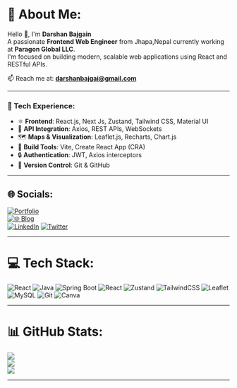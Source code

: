# 💫 About Me:
Hello 👋, I'm **Darshan Bajgain**  
A passionate **Frontend Web Engineer** from Jhapa,Nepal currently working at **Paragon Global LLC**.  
I'm focused on building modern, scalable web applications using React and RESTful APIs.


📫 Reach me at: **darshanbajgai@gmail.com**

---

### 🚀 Tech Experience:
- ⚛️ **Frontend**: React.js, Next Js, Zustand, Tailwind CSS, Material UI  
- 🔗 **API Integration**: Axios, REST APIs, WebSockets  
- 🗺 **Maps & Visualization**: Leaflet.js, Recharts, Chart.js  
- 🚀 **Build Tools**: Vite, Create React App (CRA)  
- 🔒 **Authentication**: JWT, Axios interceptors  
- 🧰 **Version Control**: Git & GitHub  

---

## 🌐 Socials:
[![Portfolio](https://img.shields.io/badge/Portfolio-222?style=for-the-badge&logo=vercel&logoColor=white)](https://darshanbajgain.com.np)  
[![🌐 Blog](https://img.shields.io/badge/Blog-%2312100E.svg?style=for-the-badge&logo=Hashnode&logoColor=white)](https://blog.darshanbajgain.com.np)  
[![LinkedIn](https://img.shields.io/badge/LinkedIn-%230077B5.svg?logo=linkedin&logoColor=white)](https://linkedin.com/in/darshanbajgain)
[![Twitter](https://img.shields.io/badge/Twitter-%231DA1F2.svg?logo=Twitter&logoColor=white)](https://twitter.com/thearshanbajgai)

---

# 💻 Tech Stack:
![React](https://img.shields.io/badge/react-%2320232a.svg?style=for-the-badge&logo=react&logoColor=%2361DAFB)
![Java](https://img.shields.io/badge/java-%23ED8B00.svg?style=for-the-badge&logo=openjdk&logoColor=white)
![Spring Boot](https://img.shields.io/badge/springboot-%236DB33F.svg?style=for-the-badge&logo=springboot&logoColor=white)
![React](https://img.shields.io/badge/react-%2320232a.svg?style=for-the-badge&logo=react&logoColor=%2361DAFB)
![Zustand](https://img.shields.io/badge/zustand-%23000000.svg?style=for-the-badge&logo=zustand&logoColor=white)
![TailwindCSS](https://img.shields.io/badge/tailwindcss-%2338B2AC.svg?style=for-the-badge&logo=tailwind-css&logoColor=white)
![Leaflet](https://img.shields.io/badge/Leaflet-199900?style=for-the-badge&logo=leaflet&logoColor=white)
![MySQL](https://img.shields.io/badge/mysql-%2300000f.svg?style=for-the-badge&logo=mysql&logoColor=white)
![Git](https://img.shields.io/badge/git-%23F05032.svg?style=for-the-badge&logo=git&logoColor=white)
![Canva](https://img.shields.io/badge/Canva-%2300C4CC.svg?style=for-the-badge&logo=Canva&logoColor=white)

---

# 📊 GitHub Stats:
![](https://github-readme-stats.vercel.app/api?username=darshanbajgain&theme=dark&hide_border=false&include_all_commits=true&count_private=false)<br/>
![](https://github-readme-streak-stats.herokuapp.com/?user=darshanbajgain&theme=dark&hide_border=false)<br/>
![](https://github-readme-stats.vercel.app/api/top-langs/?username=darshanbajgain&theme=dark&hide_border=false&include_all_commits=true&count_private=false&layout=compact)

---

<!-- Proudly created with GPRM ( https://gprm.itsvg.in ) -->

